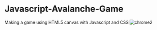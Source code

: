 # Javascript-Avalanche-Game
Making a game using HTML5 canvas with Javascript and CSS
![chrome2](https://user-images.githubusercontent.com/34693504/136715986-bfbe4f8b-6357-407d-b46f-bb6c86e3d05a.JPG)
